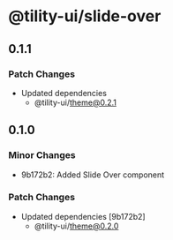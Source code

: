 # @tility-ui/slide-over

## 0.1.1

### Patch Changes

- Updated dependencies
  - @tility-ui/theme@0.2.1

## 0.1.0

### Minor Changes

- 9b172b2: Added Slide Over component

### Patch Changes

- Updated dependencies [9b172b2]
  - @tility-ui/theme@0.2.0
